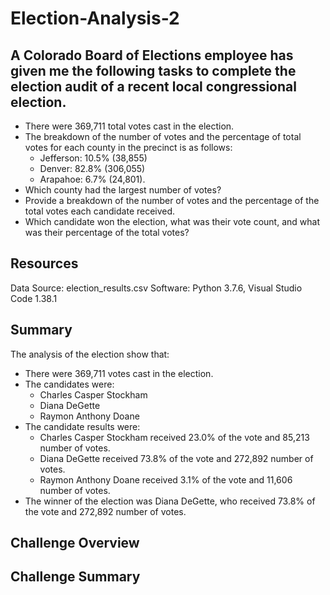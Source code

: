 # Election-Analysis-2

## A Colorado Board of Elections employee has given me the following tasks to complete the election audit of a recent local congressional election.

* There were 369,711 total votes cast in the election.
* The breakdown of the number of votes and the percentage of total votes for each county in the precinct is as follows: 
  * Jefferson: 10.5% (38,855)
  * Denver: 82.8% (306,055)
  * Arapahoe: 6.7% (24,801).
* Which county had the largest number of votes?
* Provide a breakdown of the number of votes and the percentage of the total votes each candidate received.
* Which candidate won the election, what was their vote count, and what was their percentage of the total votes?


## Resources
Data Source: election_results.csv
Software: Python 3.7.6, Visual Studio Code 1.38.1

## Summary
The analysis of the election show that:
- There were 369,711 votes cast in the election.
- The candidates were:
  - Charles Casper Stockham
  - Diana DeGette
  - Raymon Anthony Doane
- The candidate results were:
  - Charles Casper Stockham received 23.0% of the vote and 85,213 number of votes.
  - Diana DeGette received 73.8% of the vote and 272,892 number of votes.
  - Raymon Anthony Doane received 3.1% of the vote and 11,606 number of votes.
- The winner of the election was Diana DeGette, who received 73.8% of the vote and 272,892 number of votes.   
  
## Challenge Overview

## Challenge Summary
